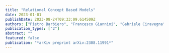 ```yaml
---
title: "Relational Concept Based Models"
date: 2023-01-01
publishDate: 2023-08-24T09:33:09.614509Z
authors: ["Pietro Barbiero", "Francesco Giannini", "Gabriele Ciravegna", "Michelangelo Diligenti", "Giuseppe Marra"]
publication_types: ["2"]
abstract: ""
featured: false
publication: "*arXiv preprint arXiv:2308.11991*"
---
```


